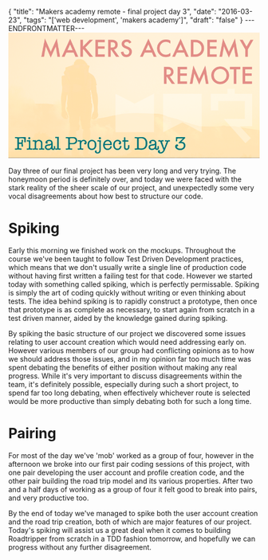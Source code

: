 {
  "title": "Makers academy remote - final project day 3",
  "date": "2016-03-23",
  "tags": "['web development', 'makers academy']",
  "draft": "false"
}
---ENDFRONTMATTER---
![Makers Academy remote final project day 3](media/makers-academy-remote-final-project-day-3-header.png "Makers Academy remote final project day 3")

Day three of our final project has been very long and very trying. The honeymoon period is definitely over, and today we were faced with the stark reality of the sheer scale of our project, and unexpectedly some very vocal disagreements about how best to structure our code.

# Spiking

Early this morning we finished work on the mockups. Throughout the course we've been taught to follow Test Driven Development practices, which means that we don't usually write a single line of production code without having first written a failing test for that code. However we started today with something called spiking, which is perfectly permissable. Spiking is simply the art of coding quickly without writing or even thinking about tests. The idea behind spiking is to rapidly construct a prototype, then once that prototype is as complete as necessary, to start again from scratch in a test driven manner, aided by the knowledge gained during spiking.

By spiking the basic structure of our project we discovered some issues relating to user account creation which would need addressing early on. However various members of our group had conflicting opinions as to how we should address those issues, and in my opinion far too much time was spent debating the benefits of either position without making any real progress. While it's very important to discuss disagreements within the team, it's definitely possible, especially during such a short project, to spend far too long debating, when effectively whichever route is selected would be more productive than simply debating both for such a long time.

# Pairing

For most of the day we've 'mob' worked as a group of four, however in the afternoon we broke into our first pair coding sessions of this project, with one pair developing the user account and profile creation code, and the other pair building the road trip model and its various properties. After two and a half days of working as a group of four it felt good to break into pairs, and very productive too.

By the end of today we've managed to spike both the user account creation and the road trip creation, both of which are major features of our project. Today's spiking will assist us a great deal when it comes to building Roadtripper from scratch in a TDD fashion tomorrow, and hopefully we can progress without any further disagreement.